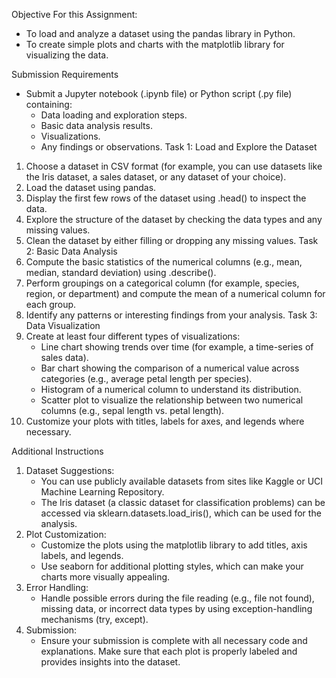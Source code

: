 Objective For this Assignment:
* To load and analyze a dataset using the pandas library in Python.
* To create simple plots and charts with the matplotlib library for visualizing the data.
 
Submission Requirements
* Submit a Jupyter notebook (.ipynb file) or Python script (.py file) containing:
   * Data loading and exploration steps.
   * Basic data analysis results.
   * Visualizations.
   * Any findings or observations.
Task 1: Load and Explore the Dataset
1. Choose a dataset in CSV format (for example, you can use datasets like the Iris dataset, a sales dataset, or any dataset of your choice).
2. Load the dataset using pandas.
3. Display the first few rows of the dataset using .head() to inspect the data.
4. Explore the structure of the dataset by checking the data types and any missing values.
5. Clean the dataset by either filling or dropping any missing values.
Task 2: Basic Data Analysis
1. Compute the basic statistics of the numerical columns (e.g., mean, median, standard deviation) using .describe().
2. Perform groupings on a categorical column (for example, species, region, or department) and compute the mean of a numerical column for each group.
3. Identify any patterns or interesting findings from your analysis.
Task 3: Data Visualization
1. Create at least four different types of visualizations:
   * Line chart showing trends over time (for example, a time-series of sales data).
   * Bar chart showing the comparison of a numerical value across categories (e.g., average petal length per species).
   * Histogram of a numerical column to understand its distribution.
   * Scatter plot to visualize the relationship between two numerical columns (e.g., sepal length vs. petal length).
2. Customize your plots with titles, labels for axes, and legends where necessary.
 
Additional Instructions
1. Dataset Suggestions:
   * You can use publicly available datasets from sites like Kaggle or UCI Machine Learning Repository.
   * The Iris dataset (a classic dataset for classification problems) can be accessed via sklearn.datasets.load_iris(), which can be used for the analysis.
2. Plot Customization:
   * Customize the plots using the matplotlib library to add titles, axis labels, and legends.
   * Use seaborn for additional plotting styles, which can make your charts more visually appealing.
3. Error Handling:
   * Handle possible errors during the file reading (e.g., file not found), missing data, or incorrect data types by using exception-handling mechanisms (try, except).
4. Submission:
   * Ensure your submission is complete with all necessary code and explanations. Make sure that each plot is properly labeled and provides insights into the dataset.
